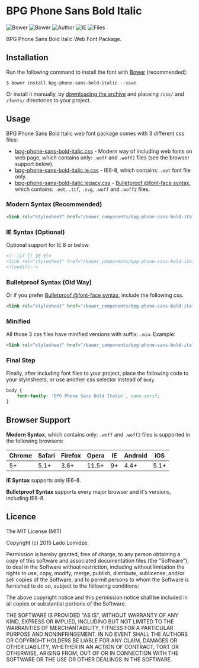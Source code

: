 # BPG Phone Sans Bold Italic

![Bower](https://img.shields.io/bower/v/bpg-phone-sans-bold-italic.svg)
![Bower](https://img.shields.io/bower/l/bpg-phone-sans-bold-italic.svg)
![Author](https://img.shields.io/badge/Font_Author-Besarion_Gugushvili-blue.svg)
![IE](https://img.shields.io/badge/IE_Support-6+-brightgreen.svg)
![Files](https://img.shields.io/badge/Font_Files-.ttf,_.eot,_.svg,_.woff,_.woff2-brightgreen.svg)

BPG Phone Sans Bold Italic Web Font Package.

## Installation

Run the following command to install the font with [Bower](http://bower.io) (recommended):

```
$ bower install bpg-phone-sans-bold-italic --save
```

Or install it manually, by [downloading the archive](https://github.com/web-fonts/bpg-phone-sans-bold-italic/archive/master.zip) and placeing `/css/` and `/fonts/` directories to your project.

## Usage

BPG Phone Sans Bold Italic web font package comes with 3 different css files:

* [bpg-phone-sans-bold-italic.css](https://github.com/web-fonts/bpg-phone-sans-bold-italic/tree/master/css/bpg-phone-sans-bold-italic.css) - Modern way of including web fonts on web page, which contains only: `.woff` and `.woff2` files (see the browser support below).
* [bpg-phone-sans-bold-italic.ie.css](https://github.com/web-fonts/bpg-phone-sans-bold-italic/tree/master/css/bpg-phone-sans-bold-italic.ie.css) - IE6-8, which contains: `.eot` font file only.
* [bpg-phone-sans-bold-italic.legacy.css](https://github.com/web-fonts/bpg-phone-sans-bold-italic/tree/master/css/bpg-phone-sans-bold-italic.legacy.css) - [Bulletproof @font-face syntax](http://www.paulirish.com/2009/bulletproof-font-face-implementation-syntax/), which contains: `.eot`, `.ttf`, `.svg`, `.woff` and `.woff2` files.

### Modern Syntax (Recommended)

```html
<link rel="stylesheet" href="/bower_components/bpg-phone-sans-bold-italic/css/bpg-phone-sans-bold-italic.css">
```

### IE Syntax (Optional)

Optional support for IE 8 or below.

```html
<!--[if lt IE 9]>
<link rel="stylesheet" href="/bower_components/bpg-phone-sans-bold-italic/css/bpg-phone-sans-bold-italic.ie.css">
<![endif]-->
```

### Bulletproof Syntax (Old Way)

Or if you prefer [Bulletproof @font-face syntax](http://www.paulirish.com/2009/bulletproof-font-face-implementation-syntax/), include the following css.

```html
<link rel="stylesheet" href="/bower_components/bpg-phone-sans-bold-italic/css/bpg-phone-sans-bold-italic.legacy.css">
```

### Minified

All those 3 css files have minified versions with suffix: `.min`. Example:

```html
<link rel="stylesheet" href="/bower_components/bpg-phone-sans-bold-italic/css/bpg-phone-sans-bold-italic.min.css">
```

### Final Step

Finally, after including font files to your project, place the following code to your stylesheets, or use another css selector instead of `body`.

```css
body {
    font-family: 'BPG Phone Sans Bold Italic', sans-serif;
}
```

## Browser Support

**Modern Syntax**, which contains only: `.woff` and `.woff2` files is supported in the following browsers:

| Chrome | Safari | Firefox | Opera | IE   | Android |  iOS  |
| ------ | ------ | ------- | ----- | ---- | ------- | ----- |
| 5+     | 5.1+   | 3.6+    | 11.5+ | 9+   | 4.4+    | 5.1+  |

**IE Syntax** supports only IE6-8.

**Bulletproof Syntax** supports every major browser and it's versions, including IE6-8.

## Licence

The MIT License (MIT)

Copyright (c) 2015 Lado Lomidze.

Permission is hereby granted, free of charge, to any person obtaining a copy
of this software and associated documentation files (the "Software"), to deal
in the Software without restriction, including without limitation the rights
to use, copy, modify, merge, publish, distribute, sublicense, and/or sell
copies of the Software, and to permit persons to whom the Software is
furnished to do so, subject to the following conditions:

The above copyright notice and this permission notice shall be included in
all copies or substantial portions of the Software.

THE SOFTWARE IS PROVIDED "AS IS", WITHOUT WARRANTY OF ANY KIND, EXPRESS OR
IMPLIED, INCLUDING BUT NOT LIMITED TO THE WARRANTIES OF MERCHANTABILITY,
FITNESS FOR A PARTICULAR PURPOSE AND NONINFRINGEMENT. IN NO EVENT SHALL THE
AUTHORS OR COPYRIGHT HOLDERS BE LIABLE FOR ANY CLAIM, DAMAGES OR OTHER
LIABILITY, WHETHER IN AN ACTION OF CONTRACT, TORT OR OTHERWISE, ARISING FROM,
OUT OF OR IN CONNECTION WITH THE SOFTWARE OR THE USE OR OTHER DEALINGS IN
THE SOFTWARE.